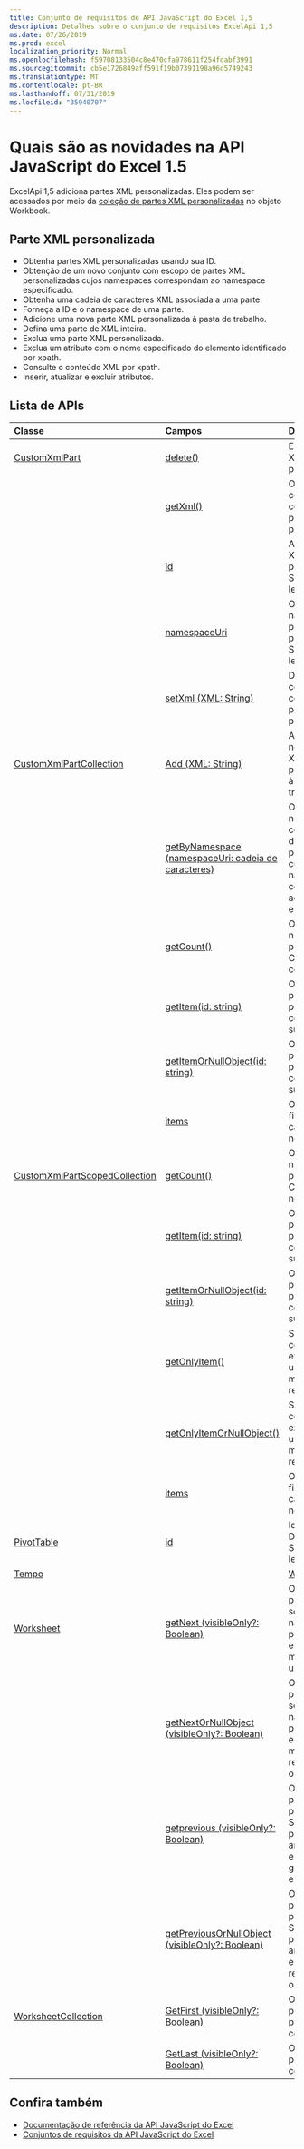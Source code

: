 ```yaml
---
title: Conjunto de requisitos de API JavaScript do Excel 1,5
description: Detalhes sobre o conjunto de requisitos ExcelApi 1,5
ms.date: 07/26/2019
ms.prod: excel
localization_priority: Normal
ms.openlocfilehash: f59708133504c8e470cfa978611f254fdabf3991
ms.sourcegitcommit: cb5e1726849aff591f19b07391198a96d5749243
ms.translationtype: MT
ms.contentlocale: pt-BR
ms.lasthandoff: 07/31/2019
ms.locfileid: "35940707"
---
```

# <a name="whats-new-in-excel-javascript-api-15"></a>Quais são as novidades na API JavaScript do Excel 1.5

ExcelApi 1,5 adiciona partes XML personalizadas. Eles podem ser acessados por meio da [coleção de partes XML personalizadas](/javascript/api/excel/excel.workbook#customxmlparts) no objeto Workbook.

## <a name="custom-xml-part"></a>Parte XML personalizada

* Obtenha partes XML personalizadas usando sua ID.
* Obtenção de um novo conjunto com escopo de partes XML personalizadas cujos namespaces correspondam ao namespace especificado.
* Obtenha uma cadeia de caracteres XML associada a uma parte.
* Forneça a ID e o namespace de uma parte.
* Adicione uma nova parte XML personalizada à pasta de trabalho.
* Defina uma parte de XML inteira.
* Exclua uma parte XML personalizada.
* Exclua um atributo com o nome especificado do elemento identificado por xpath.
* Consulte o conteúdo XML por xpath.
* Inserir, atualizar e excluir atributos.

## <a name="api-list"></a>Lista de APIs

| Classe | Campos | Descrição |
|:---|:---|:---|
|[CustomXmlPart](/javascript/api/excel/excel.customxmlpart)|[delete()](/javascript/api/excel/excel.customxmlpart#delete--)|Exclui a parte XML personalizada.|
||[getXml()](/javascript/api/excel/excel.customxmlpart#getxml--)|Obtém o conteúdo XML completo da parte XML personalizada.|
||[id](/javascript/api/excel/excel.customxmlpart#id)|A ID da parte XML personalizada. Somente leitura.|
||[namespaceUri](/javascript/api/excel/excel.customxmlpart#namespaceuri)|O URI do namespace da parte XML personalizada. Somente leitura.|
||[setXml (XML: String)](/javascript/api/excel/excel.customxmlpart#setxml-xml-)|Define o conteúdo XML completo da parte XML personalizada.|
|[CustomXmlPartCollection](/javascript/api/excel/excel.customxmlpartcollection)|[Add (XML: String)](/javascript/api/excel/excel.customxmlpartcollection#add-xml-)|Adiciona uma nova parte XML personalizada à pasta de trabalho.|
||[getByNamespace (namespaceUri: cadeia de caracteres)](/javascript/api/excel/excel.customxmlpartcollection#getbynamespace-namespaceuri-)|Obtém uma nova coleção com escopo de partes XML personalizadas cujos namespaces correspondem ao namespace especificado.|
||[getCount()](/javascript/api/excel/excel.customxmlpartcollection#getcount--)|Obtém o número de partes CustomXml na coleção.|
||[getItem(id: string)](/javascript/api/excel/excel.customxmlpartcollection#getitem-id-)|Obtém uma parte XML personalizada com base em sua ID.|
||[getItemOrNullObject(id: string)](/javascript/api/excel/excel.customxmlpartcollection#getitemornullobject-id-)|Obtém uma parte XML personalizada com base em sua ID.|
||[items](/javascript/api/excel/excel.customxmlpartcollection#items)|Obtém os itens filhos carregados nesta coleção.|
|[CustomXmlPartScopedCollection](/javascript/api/excel/excel.customxmlpartscopedcollection)|[getCount()](/javascript/api/excel/excel.customxmlpartscopedcollection#getcount--)|Obtém o número de partes CustomXML nesta coleção.|
||[getItem(id: string)](/javascript/api/excel/excel.customxmlpartscopedcollection#getitem-id-)|Obtém uma parte XML personalizada com base em sua ID.|
||[getItemOrNullObject(id: string)](/javascript/api/excel/excel.customxmlpartscopedcollection#getitemornullobject-id-)|Obtém uma parte XML personalizada com base em sua ID.|
||[getOnlyItem()](/javascript/api/excel/excel.customxmlpartscopedcollection#getonlyitem--)|Se o conjunto contiver exatamente um item, esse método o retornará.|
||[getOnlyItemOrNullObject()](/javascript/api/excel/excel.customxmlpartscopedcollection#getonlyitemornullobject--)|Se o conjunto contiver exatamente um item, esse método o retornará.|
||[items](/javascript/api/excel/excel.customxmlpartscopedcollection#items)|Obtém os itens filhos carregados nesta coleção.|
|[PivotTable](/javascript/api/excel/excel.pivottable)|[id](/javascript/api/excel/excel.pivottable#id)|Id da Tabela Dinâmica. Somente leitura.|
|[Tempo](/javascript/api/excel/excel.runtime)||[Workbook](/javascript/api/excel/excel.workbook)|[customXmlParts](/javascript/api/excel/excel.workbook#customxmlparts)|Representa a coleção de partes XML personalizadas contidas por esta pasta de trabalho. Somente leitura.|
|[Worksheet](/javascript/api/excel/excel.worksheet)|[getNext (visibleOnly?: Boolean)](/javascript/api/excel/excel.worksheet#getnext-visibleonly-)|Obtém a planilha que segue esta. Se não houver planilhas após esta, este método gerará um erro.|
||[getNextOrNullObject (visibleOnly?: Boolean)](/javascript/api/excel/excel.worksheet#getnextornullobject-visibleonly-)|Obtém a planilha que segue esta. Se não houver planilhas após esta, este método retornará um objeto NULL.|
||[getprevious (visibleOnly?: Boolean)](/javascript/api/excel/excel.worksheet#getprevious-visibleonly-)|Obtém a planilha que precede esta. Se não houver planilhas anteriores, este método gerará um erro.|
||[getPreviousOrNullObject (visibleOnly?: Boolean)](/javascript/api/excel/excel.worksheet#getpreviousornullobject-visibleonly-)|Obtém a planilha que precede esta. Se não houver planilhas anteriores, este método retornará um objeto NULL.|
|[WorksheetCollection](/javascript/api/excel/excel.worksheetcollection)|[GetFirst (visibleOnly?: Boolean)](/javascript/api/excel/excel.worksheetcollection#getfirst-visibleonly-)|Obtém a primeira planilha na coleção.|
||[GetLast (visibleOnly?: Boolean)](/javascript/api/excel/excel.worksheetcollection#getlast-visibleonly-)|Obtém a última planilha na coleção.|

## <a name="see-also"></a>Confira também

- [Documentação de referência da API JavaScript do Excel](/javascript/api/excel)
- [Conjuntos de requisitos da API JavaScript do Excel](./excel-api-requirement-sets.md)
